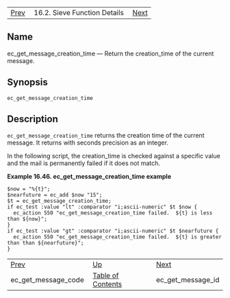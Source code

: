 |     |     |     |
| --- | --- | --- |
| [Prev](sieve.ref.ec_get_message_code)  | 16.2. Sieve Function Details |  [Next](sieve.ref.ec_get_message_id) |

<a name="sieve.ref.ec_get_message_creation_time"></a>
## Name

ec_get_message_creation_time — Return the creation_time of the current message.

## Synopsis

`ec_get_message_creation_time`

<a name="idp29633392"></a>
## Description

`ec_get_message_creation_time` returns the creation time of the current message. It returns with seconds precision as an integer.

In the following script, the creation_time is checked against a specific value and the mail is permanently failed if it does not match.

<a name="example.ec_get_message_creation_time"></a>

**Example 16.46. ec_get_message_creation_time example**

```
$now = "%{t}";
$nearfuture = ec_add $now "15";
$t = ec_get_message_creation_time;
if ec_test :value "lt" :comparator "i;ascii-numeric" $t $now {
  ec_action 550 "ec_get_message_creation_time failed.  ${t} is less than ${now}";
}
if ec_test :value "gt" :comparator "i;ascii-numeric" $t $nearfuture {
  ec_action 550 "ec_get_message_creation_time failed.  ${t} is greater than than ${nearfuture}";
}
```


|     |     |     |
| --- | --- | --- |
| [Prev](sieve.ref.ec_get_message_code)  | [Up](sieve.ref.files) |  [Next](sieve.ref.ec_get_message_id) |
| ec_get_message_code  | [Table of Contents](index) |  ec_get_message_id |
